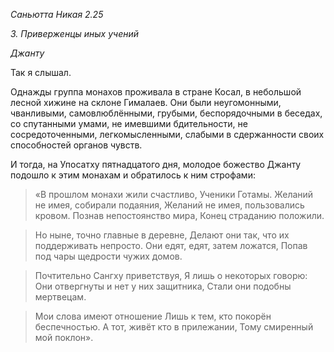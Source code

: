 *Саньютта Никая 2\.25*

*3\. Приверженцы иных учений*

*Джанту*

Так я слышал\.

Однажды группа монахов проживала в стране Косал, в небольшой лесной хижине на склоне Гималаев\. Они были неугомонными, чванливыми, самовлюблёнными, грубыми, беспорядочными в беседах, со спутанными умами, не имевшими бдительности, не сосредоточенными, легкомысленными, слабыми в сдержанности своих способностей органов чувств\.

И тогда, на Упосатху пятнадцатого дня, молодое божество Джанту подошло к этим монахам и обратилось к ним строфами:

> «В прошлом монахи жили счастливо,
> Ученики Готамы\.
> Желаний не имея, собирали подаяния,
> Желаний не имея, пользовались кровом\.
> Познав непостоянство мира,
> Конец страданию положили\.

> Но ныне, точно главные в деревне,
> Делают они так, что их поддерживать непросто\.
> Они едят, едят, затем ложатся,
> Попав под чары щедрости чужих домов\.

> Почтительно Сангху приветствуя,
> Я лишь о некоторых говорю:
> Они отвергнуты и нет у них защитника,
> Стали они подобны мертвецам\.

> Мои слова имеют отношение
> Лишь к тем, кто покорён беспечностью\.
> А тот, живёт кто в прилежании,
> Тому смиренный мой поклон»\.
